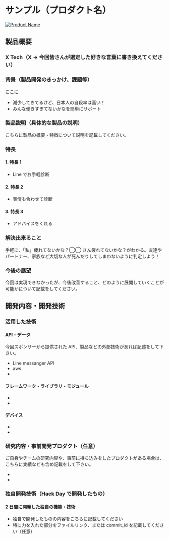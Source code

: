 # サンプル（プロダクト名）

[![Product Name](image.png)](https://www.youtube.com/watch?v=G5rULR53uMk)

## 製品概要

### X Tech（X → 今回皆さんが選定した好きな言葉に書き換えてください）

### 背景（製品開発のきっかけ、課題等）

ここに

- 減少してきてるけど、日本人の自殺率は高い！
- みんな働きすぎてないかなを簡単にサポート

### 製品説明（具体的な製品の説明）

こちらに製品の概要・特徴について説明を記載してください。

### 特長

#### 1. 特長 1

- Line でお手軽診断

#### 2. 特長 2

- 表情も合わせて診断

#### 3. 特長 3

- アドバイスをくれる

### 解決出来ること

手軽に、「私」疲れてないかな？◯◯ さん疲れてないかな？がわかる。友達やパートナー、家族など大切な人が死んだりしてしまわないように判定しよう！

### 今後の展望

今回は実現できなかったが、今後改善すること、どのように展開していくことが可能かについて記載をしてください。

## 開発内容・開発技術

### 活用した技術

#### API・データ

今回スポンサーから提供された API、製品などの外部技術があれば記述をして下さい。

- Line messanger API
- aws
-

#### フレームワーク・ライブラリ・モジュール

-
-

#### デバイス

-
-

### 研究内容・事前開発プロダクト（任意）

ご自身やチームの研究内容や、事前に持ち込みをしたプロダクトがある場合は、こちらに実績なども含め記載をして下さい。

-
-

### 独自開発技術（Hack Day で開発したもの）

#### 2 日間に開発した独自の機能・技術

- 独自で開発したものの内容をこちらに記載してください
- 特に力を入れた部分をファイルリンク、または commit_id を記載してください（任意）
